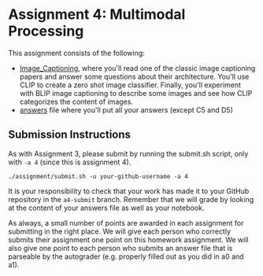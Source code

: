 # Assignment 4: Multimodal Processing

This assignment consists of the following:
* [Image_Captioning](image_captioning.ipynb), where you'll read one of the classic image captioning papers and answer some questions about their architecture. You'll use CLIP to create a zero shot image classifier.  Finally, you'll experiment with BLIP image captioning to describe some images and see how CLIP categorizes the content of images.
* [answers](answers) file where you'll put all your answers (except C5 and D5)



## Submission Instructions

As with Assignment 3, please submit by running the submit.sh script, only with `-a 4` (since this is assignment 4).
```
./assignment/submit.sh -u your-github-username -a 4
```

It is your responsibility to check that your work has made it to your GitHub repository in the `a4-submit` branch.  Remember that we will grade by looking at the content of your answers file as well as your notebook.

As always, a small number of points are awarded in each assignment for submitting in the right place. We will give each person who correctly submits their assignment one point on this homework assignment. We will also give one point to each person who submits an answer file that is parseable by the autograder (e.g. properly filled out as you did in a0 and a1).

